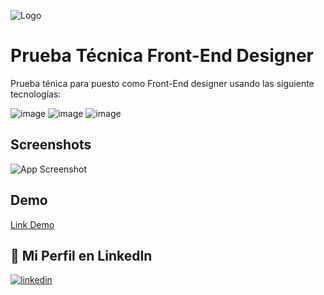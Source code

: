 ![Logo](https://ksuso.dev/banner-LinkedIn.jpg)

# Prueba Técnica Front-End Designer
Prueba ténica para puesto como Front-End designer usando las siguiente tecnologías:

![image](https://img.shields.io/badge/HTML5-E34F26?style=for-the-badge&logo=html5&logoColor=white)
![image](https://img.shields.io/badge/CSS3-1572B6?style=for-the-badge&logo=css3&logoColor=white)
![image](https://img.shields.io/badge/JavaScript-323330?style=for-the-badge&logo=javascript&logoColor=F7DF1E)

## Screenshots
![App Screenshot](https://ksuso.dev/prueba-siroko.jpg)

## Demo
[Link Demo](https://ksuso.github.io/prueba-tecnica-frontend-designer/)

## 🔗 Mi Perfil en LinkedIn
[![linkedin](https://img.shields.io/badge/linkedin-0A66C2?style=for-the-badge&logo=linkedin&logoColor=white)](https://www.linkedin.com/in/ksuso/)
